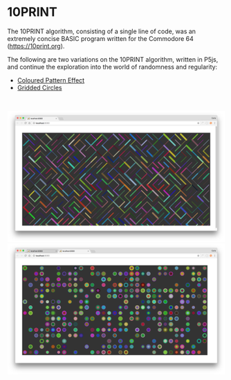 # 10PRINT #

The 10PRINT algorithm, consisting of a single line of code, was an extremely concise BASIC program written for the Commodore 64 (https://10print.org).

The following are two variations on the 10PRINT algorithm, written in P5js, and continue the exploration into the world of randomness and regularity:

* [Coloured Pattern Effect](https://github.com/Carla-de-Beer/P5js/tree/master/10PRINT/10PRINT%20Coloured%20Effect)
* [Gridded Circles](https://github.com/Carla-de-Beer/P5js/tree/master/10PRINT/10PRINT%20Gridded%20Circles)

</br>
<p align="center">
  <img src="10PRINT Coloured Effect/images/screenShot.png" width="650px"/>
  <img src="10PRINT Gridded Circles/images/screenShot.png" width="650px"/>
</p>

